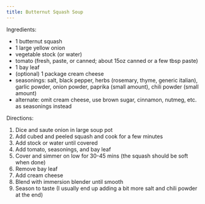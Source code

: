 ```yaml
---
title: Butternut Squash Soup
---
```


Ingredients:
- 1 butternut squash
- 1 large yellow onion
- vegetable stock (or water)
- tomato (fresh, paste, or canned; about 15oz canned or a few tbsp paste)
- 1 bay leaf
- (optional) 1 package cream cheese
- seasonings: salt, black pepper, herbs (rosemary, thyme, generic italian),
  garlic powder, onion powder, paprika (small amount), chili powder (small
  amount)
- alternate: omit cream cheese, use brown sugar, cinnamon, nutmeg, etc. as
  seasonings instead

Directions:
1. Dice and saute onion in large soup pot
2. Add cubed and peeled squash and cook for a few minutes
3. Add stock or water until covered
4. Add tomato, seasonings, and bay leaf
5. Cover and simmer on low for 30-45 mins (the squash should be soft when done)
6. Remove bay leaf
7. Add cream cheese
8. Blend with immersion blender until smooth
9. Season to taste (I usually end up adding a bit more salt and chili powder at
   the end)
